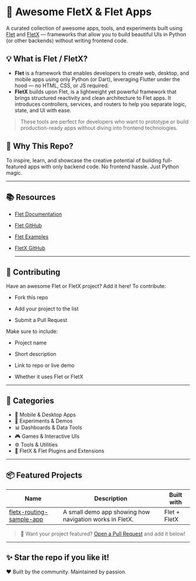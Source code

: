 # 🚀 Awesome FletX & Flet Apps

A curated collection of awesome apps, tools, and experiments built using [Flet](https://flet.dev) and [FletX](https://github.com/AllDotPy/FletX) — frameworks that allow you to build beautiful UIs in Python (or other backends) without writing frontend code.

## 💡 What is Flet / FletX?

- **Flet** is a framework that enables developers to create web, desktop, and mobile apps using only Python (or Dart), leveraging Flutter under the hood — no HTML, CSS, or JS required.
- **FletX** builds upon Flet, is a lightweight yet powerful framework that brings structured reactivity and clean architecture to Flet apps. It introduces controllers, services, and routers to help you separate logic, state, and UI with ease.

> These tools are perfect for developers who want to prototype or build production-ready apps without diving into frontend technologies.

## 🌟 Why This Repo?

To inspire, learn, and showcase the creative potential of building full-featured apps with only backend code. No frontend hassle. Just Python magic.

---

## 📚 Resources

- [Flet Documentation](https://flet.dev)
- [Flet GitHub](https://github.com/flet-dev/flet)
- [Flet Examples](https://flet-controls-gallery.fly.dev)
- [FletX GitHub](https://github.com/AllDotPy/FletX)

  ---

## 🤝 Contributing

Have an awesome Flet or FletX project? Add it here!
To contribute:

- Fork this repo

- Add your project to the list

- Submit a Pull Request

Make sure to include:

  - Project name

  - Short description

  - Link to repo or live demo

  - Whether it uses Flet or FletX

---

## 📁 Categories

- 📱 Mobile & Desktop Apps
- 🧪 Experiments & Demos
- 📊 Dashboards & Data Tools
- 🎮 Games & Interactive UIs
- ⚙️ Tools & Utilities
- 🧩 FletX & Flet Plugins and Extensions

---

## 📦 Featured Projects

| Name | Description | Built with |
|------|-------------|-------------|
| [fletx-routing-sample-app](https://github.com/Wgoeh/fletx-routing-sample-app) | A small demo app showing how navigation works in FletX. | Flet + FletX |
<!-- Uncomment this line to add your project
<!--| [Another App](#link) | A productivity tool made with FletX | FletX / Flet | -->

> 🔧 Want your project featured? [Open a Pull Request](#contributing) and add it below!

---

## ✨ Star the repo if you like it!
❤️ Built by the community. Maintained by passion.
